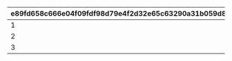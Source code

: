 |e89fd658c666e04f09fdf98d79e4f2d32e65c63290a31b059d845ccfa7e25aa3|de9830b79853aa4f1d64af560c47e17b40d0de293dda16b876dfa2e85070a6c1|d7cf9ffb2290f514ca71a8a68245ffbd5ae11803534f8f4ec2d9f4854bc7927f|1e732d907dcd73e5034417a0b073e3d9ae4cd4fa33ef7b2339c1871578321f0c|
| --- | --- | --- | --- |
|1|19|100|15|
|2|34|60|10|
|3|0|50|5|